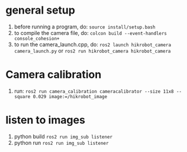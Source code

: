 
# general setup
1. before running a program, do: `source install/setup.bash`
2. to compile the camera file, do: `colcon build --event-handlers console_cohesion+`
3. to run the camera_launch.cpp, do: `ros2 launch hikrobot_camera camera_launch.py` or `ros2 run hikrobot_camera hikrobot_camera`

# Camera calibration
1. run: `ros2 run camera_calibration cameracalibrator --size 11x8 --square 0.029 image:=/hikrobot_image`

# listen to images
1. python build `ros2 run img_sub listener`
2. python run  `ros2 run img_sub listener`